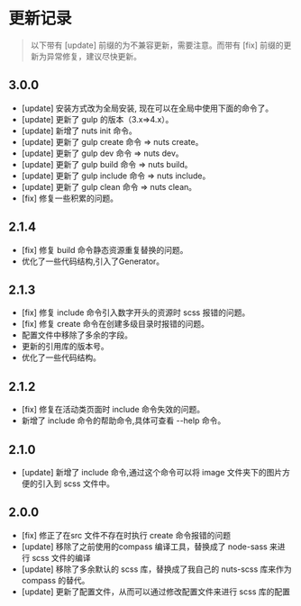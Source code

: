 # 更新记录


> 以下带有 [update] 前缀的为不兼容更新，需要注意。而带有 [fix] 前缀的更新为异常修复，建议尽快更新。

## 3.0.0

* [update] 安装方式改为全局安装, 现在可以在全局中使用下面的命令了。
* [update] 更新了 gulp 的版本（3.x=>4.x）。
* [update] 新增了 nuts init 命令。
* [update] 更新了 gulp create 命令 => nuts create。
* [update] 更新了 gulp dev 命令 => nuts dev。
* [update] 更新了 gulp build 命令 => nuts build。
* [update] 更新了 gulp include 命令 => nuts include。
* [update] 更新了 gulp clean 命令 => nuts clean。
* [fix] 修复一些积累的问题。

## 2.1.4

* [fix] 修复 build 命令静态资源重复替换的问题。
* 优化了一些代码结构,引入了Generator。

## 2.1.3

* [fix] 修复 include 命令引入数字开头的资源时 scss 报错的问题。
* [fix] 修复 create 命令在创建多级目录时报错的问题。
* 配置文件中移除了多余的字段。
* 更新的引用库的版本号。
* 优化了一些代码结构。

## 2.1.2

* [fix] 修复在活动类页面时 include 命令失效的问题。
* 新增了 include 命令的帮助命令,具体可查看 --help 命令。

## 2.1.0

* [update] 新增了 include 命令,通过这个命令可以将 image 文件夹下的图片方便的引入到 scss 文件中。

## 2.0.0

* [fix]    修正了在src 文件不存在时执行 create 命令报错的问题
* [update] 移除了之前使用的compass 编译工具，替换成了 node-sass 来进行 scss 文件的编译
* [update] 移除了多余默认的 scss 库，替换成了我自己的 nuts-scss 库来作为compass 的替代。
* [update] 更新了配置文件，从而可以通过修改配置文件来进行 scss 库的配置
